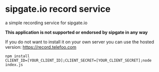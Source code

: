 # sipgate.io record service

a simple recording service for sipgate.io

__This application is not supported or endorsed by sipgate in any way__

If you do not want to install it on your own server you can use the hosted version: https://record.telefoo.com

```
npm install
CLIENT_ID=[YOUR_CLIENT_ID];CLIENT_SECRET=[YOUR_CLIENT_SECRET];node index.js
```
